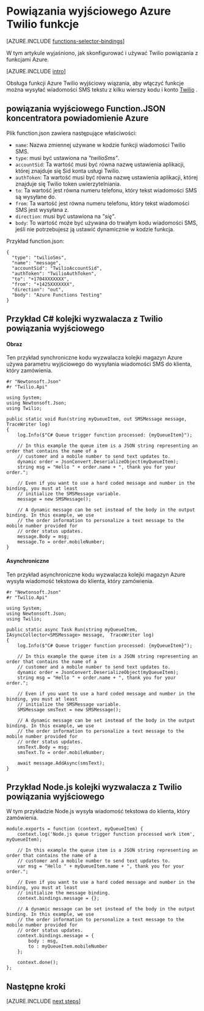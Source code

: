 <properties
    pageTitle="Azure powiązanie funkcji Twilio | Microsoft Azure"
    description="Opis sposobu używania Twilio powiązania z funkcjami Azure."
    services="functions"
    documentationCenter="na"
    authors="wesmc7777"
    manager="erikre"
    editor=""
    tags=""
    keywords="Funkcje Azure, funkcje, przetwarzanie zdarzenia, dynamiczne obliczeń pliki architektura"/>

<tags
    ms.service="functions"
    ms.devlang="multiple"
    ms.topic="reference"
    ms.tgt_pltfrm="multiple"
    ms.workload="na"
    ms.date="10/20/2016"
    ms.author="wesmc"/>

# <a name="azure-functions-twilio-output-binding"></a>Powiązania wyjściowego Azure Twilio funkcje

[AZURE.INCLUDE [functions-selector-bindings](../../includes/functions-selector-bindings.md)]

W tym artykule wyjaśniono, jak skonfigurować i używać Twilio powiązania z funkcjami Azure. 

[AZURE.INCLUDE [intro](../../includes/functions-bindings-intro.md)] 

Obsługa funkcji Azure Twilio wyjściowy wiązania, aby włączyć funkcje można wysyłać wiadomości SMS tekstu z kilku wierszy kodu i konto [Twilio](https://www.twilio.com/) . 
 

## <a name="functionjson-for-azure-notification-hub-output-binding"></a>powiązania wyjściowego Function.JSON koncentratora powiadomienie Azure

Plik function.json zawiera następujące właściwości:

- `name`: Nazwa zmiennej używane w kodzie funkcji wiadomości Twilio SMS.
- `type`: musi być ustawiona na *"twilioSms"*.
- `accountSid`: Ta wartość musi być równa nazwę ustawienia aplikacji, której znajduje się Sid konta usługi Twilio.
- `authToken`: Ta wartość musi być równa nazwę ustawienia aplikacji, której znajduje się Twilio token uwierzytelniania.
- `to`: Ta wartość jest równa numeru telefonu, który tekst wiadomości SMS są wysyłane do.
- `from`: Ta wartość jest równa numeru telefonu, który tekst wiadomości SMS jest wysyłana z.
- `direction`: musi być ustawiona na *"się"*.
- `body`: To wartość może być używana do trwałym kodu wiadomości SMS, jeśli nie potrzebujesz ją ustawić dynamicznie w kodzie funkcja. 

 
Przykład function.json:

    {
      "type": "twilioSms",
      "name": "message",
      "accountSid": "TwilioAccountSid",
      "authToken": "TwilioAuthToken",
      "to": "+1704XXXXXXX",
      "from": "+1425XXXXXXX",
      "direction": "out",
      "body": "Azure Functions Testing"
    }


## <a name="example-c-queue-trigger-with-twilio-output-binding"></a>Przykład C# kolejki wyzwalacza z Twilio powiązania wyjściowego

#### <a name="synchronous"></a>Obraz

Ten przykład synchroniczne kodu wyzwalacza kolejki magazyn Azure używa parametru wyjściowego do wysyłania wiadomości SMS do klienta, który zamówienia.

    #r "Newtonsoft.Json"
    #r "Twilio.Api"

    using System;
    using Newtonsoft.Json;
    using Twilio;

    public static void Run(string myQueueItem, out SMSMessage message,  TraceWriter log)
    {
        log.Info($"C# Queue trigger function processed: {myQueueItem}");
    
        // In this example the queue item is a JSON string representing an order that contains the name of a 
        // customer and a mobile number to send text updates to.
        dynamic order = JsonConvert.DeserializeObject(myQueueItem);
        string msg = "Hello " + order.name + ", thank you for your order.";
    
        // Even if you want to use a hard coded message and number in the binding, you must at least 
        // initialize the SMSMessage variable.
        message = new SMSMessage();

        // A dynamic message can be set instead of the body in the output binding. In this example, we use 
        // the order information to personalize a text message to the mobile number provided for
        // order status updates.
        message.Body = msg;
        message.To = order.mobileNumber;
    }

#### <a name="asynchronous"></a>Asynchroniczne

Ten przykład asynchroniczne kodu wyzwalacza kolejki magazyn Azure wysyła wiadomość tekstowa do klienta, który zamówienia.

    #r "Newtonsoft.Json"
    #r "Twilio.Api"
     
    using System;
    using Newtonsoft.Json;
    using Twilio;
    
    public static async Task Run(string myQueueItem, IAsyncCollector<SMSMessage> message,  TraceWriter log)
    {
        log.Info($"C# Queue trigger function processed: {myQueueItem}");

        // In this example the queue item is a JSON string representing an order that contains the name of a 
        // customer and a mobile number to send text updates to.
        dynamic order = JsonConvert.DeserializeObject(myQueueItem);
        string msg = "Hello " + order.name + ", thank you for your order.";
    
        // Even if you want to use a hard coded message and number in the binding, you must at least 
        // initialize the SMSMessage variable.
        SMSMessage smsText = new SMSMessage();

        // A dynamic message can be set instead of the body in the output binding. In this example, we use 
        // the order information to personalize a text message to the mobile number provided for
        // order status updates.
        smsText.Body = msg;
        smsText.To = order.mobileNumber;
        
        await message.AddAsync(smsText);
    }


## <a name="example-nodejs-queue-trigger-with-twilio-output-binding"></a>Przykład Node.js kolejki wyzwalacza z Twilio powiązania wyjściowego

W tym przykładzie Node.js wysyła wiadomość tekstowa do klienta, który zamówienia.

    module.exports = function (context, myQueueItem) {
        context.log('Node.js queue trigger function processed work item', myQueueItem);
    
        // In this example the queue item is a JSON string representing an order that contains the name of a 
        // customer and a mobile number to send text updates to.
        var msg = "Hello " + myQueueItem.name + ", thank you for your order.";
    
        // Even if you want to use a hard coded message and number in the binding, you must at least 
        // initialize the message binding.
        context.bindings.message = {};
    
        // A dynamic message can be set instead of the body in the output binding. In this example, we use 
        // the order information to personalize a text message to the mobile number provided for
        // order status updates.
        context.bindings.message = {
            body : msg,
            to : myQueueItem.mobileNumber
        };
    
        context.done();
    };

## <a name="next-steps"></a>Następne kroki

[AZURE.INCLUDE [next steps](../../includes/functions-bindings-next-steps.md)]
